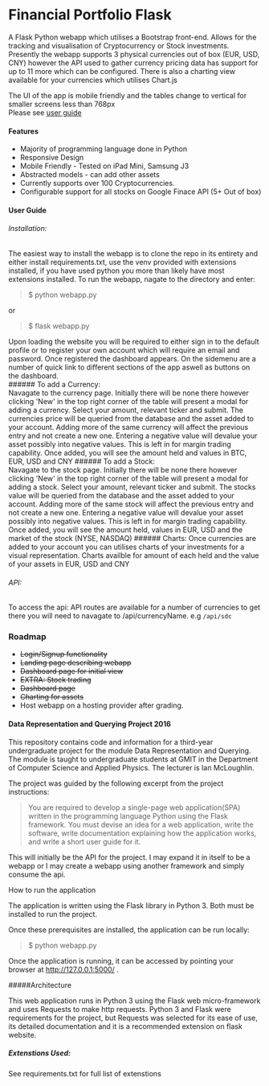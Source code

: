 # Financial Portfolio Flask
A Flask Python webapp which utilises a Bootstrap front-end.
Allows for the tracking and visualisation of Cryptocurrency or Stock investments.    
Presently the webapp supports 3 physical currencies out of box (EUR, USD, CNY) however the API used to gather currency pricing data has support for up to 11 more which can be configured.
There is also a charting view available for your currencies which utilises Chart.js

The UI of the app is mobile friendly and the tables change to vertical for smaller screens less than 768px  
Please see [user guide](#User-Guide)
#### Features
+ Majority of programming language done in Python
+ Responsive Design
+ Mobile Friendly - Tested on iPad Mini, Samsung J3
+ Abstracted models - can add other assets 
+ Currently supports over 100 Cryptocurrencies.
+ Configurable support for all stocks on Google Finace API (5+ Out of box)

#### User Guide
###### Installation:
The easiest way to install the webapp is to clone the repo in its entirety and either install requirements.txt, use the venv provided with extensions installed, if you have used python you more than likely have most extensions installed.
To run the webapp, nagate to the directory and enter:

> $ python webapp.py 
 
or

> $ flask webapp.py  

Upon loading the website you will be required to either sign in to the default profile or to register your own account which will require an email and password.
Once registered the dashboard appears. On the sidemenu are a number of quick link to different sections of the app aswell as buttons on the dashboard.  
###### To add a Currency:  
Navagate to the currency page. Initially there will be none there however clicking 'New' in the top right corner of the table will present a modal for adding a currency.
Select your amount, relevant ticker and submit. The currencies price will be queried from the database and the asset added to your account. Adding more of the same currency will affect the previous entry and not create a new one.
Entering a negative value will devalue your asset possibly into negative values. This is left in for margin trading capability.
Once added, you will see the amount held and values in BTC, EUR, USD and CNY
###### To add a Stock:  
Navagate to the stock page. Initially there will be none there however clicking 'New' in the top right corner of the table will present a modal for adding a stock.
Select your amount, relevant ticker and submit. The stocks value will be queried from the database and the asset added to your account. Adding more of the same stock will affect the previous entry and not create a new one.
Entering a negative value will devalue your asset possibly into negative values. This is left in for margin trading capability.
Once added, you will see the amount held, values in EUR, USD and the market of the stock (NYSE, NASDAQ)
###### Charts:
Once currencies are added to your account you can utilises charts of your investments for a visual representation. Charts availble for amount of each held and the value of your assets in EUR, USD and CNY

###### API:
To access the api:
API routes are available for a number of currencies to get there you will need to navagate to /api/currencyName. e.g 
`/api/sdc`  
 

### Roadmap
+ <del>Login/Signup functionality </del>  
+ <del> Landing page describing webapp</del>  
+ <del>Dashboard page for initial view </del>  
+ <del> EXTRA: Stock trading </del> 
+ <del>Dashboard page </del > 
+ <del>Charting for assets  </del>
+ Host webapp on a hosting provider after grading.




#### Data Representation and Querying Project 2016

This repository contains code and information for a third-year undergraduate project for the module Data Representation and Querying. The module is taught to undergraduate students at GMIT in the Department of Computer Science and Applied Physics. The lecturer is Ian McLoughlin.

The project was guided by the following excerpt from the project instructions:

> You are required to develop a single-page web application(SPA) written in the programming language Python using the Flask framework. You must devise an idea for a web application, write the software, write documentation explaining how the application works, and write a short user guide for it.

This will initially be the API for the project. I may expand it in itself to be a webapp or I may create a webapp using another framework and simply consume the api.




How to run the application

The application is written using the Flask library in Python 3. Both must be installed to run the project.

Once these prerequisites are installed, the application can be run locally:

> $ python webapp.py

Once the application is running, it can be accessed by pointing your browser at http://127.0.0.1:5000/ .

#####Architecture

This web application runs in Python 3 using the Flask web micro-framework and uses Requests to make http requests. Python 3 and Flask were requirements for the project, but Requests was selected for its ease of use, its detailed documentation and it is a recommended extension on flask website.

##### Extenstions Used:
See requirements.txt for full list of extenstions
